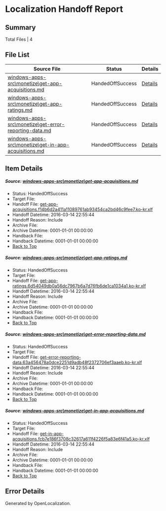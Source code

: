 # <a name='report-top'></a> Localization Handoff Report

## Summary
 Total Files | 4

## File List
 Source File | Status | Details 
 ----------- | ------ | ------- 
 [windows-apps-src\monetize\get-app-acquisitions.md](https://github.com/Microsoft/windows-apps/blob/704a153434e8bceb5dad6eed1c0e0fff8ee0f2cd/windows-apps-src/monetize/get-app-acquisitions.md) | HandedOffSuccess | [Details](#d1b27fb66d836496179ab422fd105259f0e053af3123)
 [windows-apps-src\monetize\get-app-ratings.md](https://github.com/Microsoft/windows-apps/blob/704a153434e8bceb5dad6eed1c0e0fff8ee0f2cd/windows-apps-src/monetize/get-app-ratings.md) | HandedOffSuccess | [Details](#9ac1c868d6262f08b011a7d174b97e41ba18ba243125)
 [windows-apps-src\monetize\get-error-reporting-data.md](https://github.com/Microsoft/windows-apps/blob/704a153434e8bceb5dad6eed1c0e0fff8ee0f2cd/windows-apps-src/monetize/get-error-reporting-data.md) | HandedOffSuccess | [Details](#7dc0395d8474cab0365b15cc232dcbc82e331b4d3127)
 [windows-apps-src\monetize\get-in-app-acquisitions.md](https://github.com/Microsoft/windows-apps/blob/704a153434e8bceb5dad6eed1c0e0fff8ee0f2cd/windows-apps-src/monetize/get-in-app-acquisitions.md) | HandedOffSuccess | [Details](#f26d716313e78b6ec6c47067a79cc85af5977a413128)

## Item Details
##### <a name='d1b27fb66d836496179ab422fd105259f0e053af3123'></a> Source: [windows-apps-src\monetize\get-app-acquisitions.md](https://github.com/Microsoft/windows-apps/blob/704a153434e8bceb5dad6eed1c0e0fff8ee0f2cd/windows-apps-src/monetize/get-app-acquisitions.md)
* Status: HandedOffSuccess
* Target File: 
* Handoff File: [get-app-acquisitions.f14b6d2a411a11089761ab93454ca2bd46c9fee7.ko-kr.xlf](https://github.com/Microsoft/WDG.handoff/blob/24f07d6f51411e7f47fc0248b0f521db00b52e72/ol-handoff/Microsoft/windows-apps.ko-kr/master/get-app-acquisitions.f14b6d2a411a11089761ab93454ca2bd46c9fee7.ko-kr.xlf)
* Handoff Datetime: 2016-03-14 22:55:44
* Handoff Reason: Include
* Archive File: 
* Archive Datetime: 0001-01-01 00:00:00
* Handback File: 
* Handback Datetime: 0001-01-01 00:00:00
* [Back to Top](#report-top)

##### <a name='9ac1c868d6262f08b011a7d174b97e41ba18ba243125'></a> Source: [windows-apps-src\monetize\get-app-ratings.md](https://github.com/Microsoft/windows-apps/blob/704a153434e8bceb5dad6eed1c0e0fff8ee0f2cd/windows-apps-src/monetize/get-app-ratings.md)
* Status: HandedOffSuccess
* Target File: 
* Handoff File: [get-app-ratings.6d54049db0a56dc7967b6a7d76fb6de1ca1034a1.ko-kr.xlf](https://github.com/Microsoft/WDG.handoff/blob/24f07d6f51411e7f47fc0248b0f521db00b52e72/ol-handoff/Microsoft/windows-apps.ko-kr/master/get-app-ratings.6d54049db0a56dc7967b6a7d76fb6de1ca1034a1.ko-kr.xlf)
* Handoff Datetime: 2016-03-14 22:55:44
* Handoff Reason: Include
* Archive File: 
* Archive Datetime: 0001-01-01 00:00:00
* Handback File: 
* Handback Datetime: 0001-01-01 00:00:00
* [Back to Top](#report-top)

##### <a name='7dc0395d8474cab0365b15cc232dcbc82e331b4d3127'></a> Source: [windows-apps-src\monetize\get-error-reporting-data.md](https://github.com/Microsoft/windows-apps/blob/704a153434e8bceb5dad6eed1c0e0fff8ee0f2cd/windows-apps-src/monetize/get-error-reporting-data.md)
* Status: HandedOffSuccess
* Target File: 
* Handoff File: [get-error-reporting-data.63a456478a0dce2251d9adb48f2372706ef3aaeb.ko-kr.xlf](https://github.com/Microsoft/WDG.handoff/blob/24f07d6f51411e7f47fc0248b0f521db00b52e72/ol-handoff/Microsoft/windows-apps.ko-kr/master/get-error-reporting-data.63a456478a0dce2251d9adb48f2372706ef3aaeb.ko-kr.xlf)
* Handoff Datetime: 2016-03-14 22:55:44
* Handoff Reason: Include
* Archive File: 
* Archive Datetime: 0001-01-01 00:00:00
* Handback File: 
* Handback Datetime: 0001-01-01 00:00:00
* [Back to Top](#report-top)

##### <a name='f26d716313e78b6ec6c47067a79cc85af5977a413128'></a> Source: [windows-apps-src\monetize\get-in-app-acquisitions.md](https://github.com/Microsoft/windows-apps/blob/704a153434e8bceb5dad6eed1c0e0fff8ee0f2cd/windows-apps-src/monetize/get-in-app-acquisitions.md)
* Status: HandedOffSuccess
* Target File: 
* Handoff File: [get-in-app-acquisitions.fcb7e186f3708c32617a611f4226f5a83e6f41a5.ko-kr.xlf](https://github.com/Microsoft/WDG.handoff/blob/24f07d6f51411e7f47fc0248b0f521db00b52e72/ol-handoff/Microsoft/windows-apps.ko-kr/master/get-in-app-acquisitions.fcb7e186f3708c32617a611f4226f5a83e6f41a5.ko-kr.xlf)
* Handoff Datetime: 2016-03-14 22:55:44
* Handoff Reason: Include
* Archive File: 
* Archive Datetime: 0001-01-01 00:00:00
* Handback File: 
* Handback Datetime: 0001-01-01 00:00:00
* [Back to Top](#report-top)


## Error Details

Generated by OpenLocalization.
